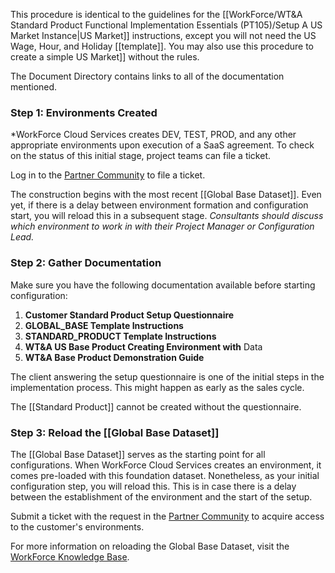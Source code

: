 This procedure is identical to the guidelines for the [[WorkForce/WT&A Standard Product Functional Implementation Essentials (PT105)/Setup A US Market Instance|US Market]] instructions, except you will not need the US Wage, Hour, and Holiday [[template]]. You may also use this procedure to create a simple US Market]] without the rules. 

The Document Directory contains links to all of the documentation mentioned.

### Step 1: Environments Created

*WorkForce Cloud Services creates DEV, TEST, PROD, and any other appropriate environments upon execution of a SaaS agreement. To check on the status of this initial stage, project teams can file a ticket. 

Log in to the [Partner Community](https://workforcesoftware.force.com/customers) to file a ticket. 

The construction begins with the most recent [[Global Base Dataset]]. Even yet, if there is a delay between environment formation and configuration start, you will reload this in a subsequent stage. 
*Consultants should discuss which environment to work in with their Project Manager or Configuration Lead.*

### Step 2: Gather Documentation

Make sure you have the following documentation available before starting configuration: 


1. **Customer Standard Product Setup Questionnaire**
2. **GLOBAL_BASE Template Instructions** 
3. **STANDARD_PRODUCT Template Instructions**
4. **WT&A US Base Product Creating Environment with** Data
5. **WT&A Base Product Demonstration Guide**

The client answering the setup questionnaire is one of the initial steps in the implementation process. This might happen as early as the sales cycle. 

The [[Standard Product]] cannot be created without the questionnaire.

### Step 3: Reload the [[Global Base Dataset]]

The [[Global Base Dataset]] serves as the starting point for all configurations. When WorkForce Cloud Services creates an environment, it comes pre-loaded with this foundation dataset. Nonetheless, as your initial configuration step, you will reload this. This is in case there is a delay between the establishment of the environment and the start of the setup. 

Submit a ticket with the request in the [Partner Community](https://workforcesoftware.force.com/customers) to acquire access to the customer's environments.

For more information on reloading the Global Base Dataset, visit the [WorkForce Knowledge Base](https://workforcesoftware.force.com/customers/s/article/How-to-Load-the-Latest-Global-Base-Dataset-in-Tenant-Manager ).